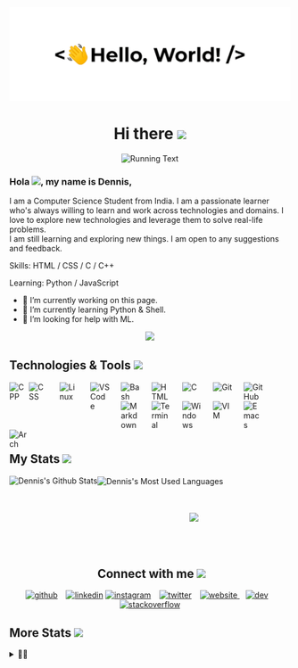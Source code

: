 [![MasterHead](assets/greetings.gif)][git]

<h1 align="center">Hi there </a><img src="https://media.giphy.com/media/KzJkzjggfGN5Py6nkT/giphy.gif" height="45" /></h1>

<p align="center">
  <img src="https://readme-typing-svg.herokuapp.com?font=Roboto&size=30&duration=3000&pause=1000&color=000000&center=true&vCenter=true&width=500&height=100&lines=Welcome+to+My+Github+Page+%F0%9F%A7%91%E2%80%8D%F0%9F%92%BB" alt='Running Text'/>
</p>

### Hola <img src='https://c.tenor.com/SNL9_xhZl9oAAAAj/waving-hand-joypixels.gif' height='20'>, my name is Dennis,

I am a Computer Science Student from India. I am a passionate learner who's always willing to learn and work across technologies and domains. I love to explore new technologies and leverage them to solve real-life problems.<br>
I am still learning and exploring new things. I am open to any suggestions and feedback.

Skills: HTML / CSS / C / C++

Learning: Python / JavaScript

- 🔭 I’m currently working on this page.
- 🌱 I’m currently learning Python & Shell.
- 🤔 I’m looking for help with ML.

<p align="center">
  <img alig src="https://profile-counter.glitch.me/atmozki/count.svg" />
</p>

## Technologies & Tools <img src='https://c.tenor.com/P5DB2iGAecsAAAAj/peach-cat.gif' height='30'>

<p>

<a><img align="left" alt="CPP" width="35px" src="https://cdn.jsdelivr.net/gh/devicons/devicon/icons/cplusplus/cplusplus-original.svg" style="padding-right:10px:" /></a>
<a><img align="left" alt="CSS" width="35px" src="https://cdn.jsdelivr.net/gh/devicons/devicon/icons/css3/css3-original.svg" style="padding-right:20px;" /></a>
<a><img align="left" alt="Linux" width="35px" src="https://cdn.jsdelivr.net/gh/devicons/devicon/icons/linux/linux-original.svg" style="padding-right:20px;" /></a>
<a><img align="left" alt="VS Code" width="35px" src="https://cdn.jsdelivr.net/gh/devicons/devicon/icons/vscode/vscode-original.svg" style="padding-right:20px;" /></a>
<a><img align="left" alt="Bash" width="35px" src="https://cdn.jsdelivr.net/gh/devicons/devicon/icons/bash/bash-plain.svg" style="padding-right:20px;" /></a>
<a><img align="left" alt="HTML" width="35px" src="https://cdn.jsdelivr.net/gh/devicons/devicon/icons/html5/html5-original.svg" style="padding-right:20px;" /></a>
<a><img align="left" alt="C" width="35px" src="https://cdn.jsdelivr.net/gh/devicons/devicon/icons/c/c-original.svg" style="padding-right:20px;" /></a>
<a><img align="left" alt="Git" width="35px" src="https://cdn.jsdelivr.net/gh/devicons/devicon/icons/git/git-original.svg" style="padding-right:20px;" /></a>
<a><img align="left" alt="GitHub" width="35px" src="https://cdn.jsdelivr.net/gh/devicons/devicon/icons/github/github-original-wordmark.svg" style="padding-right:20px;" /></a>
<a><img align="left" alt="Markdown" width="35px" src="https://cdn.jsdelivr.net/gh/devicons/devicon/icons/markdown/markdown-original.svg" style="padding-right:20px;" /></a>
<a><img align="left" alt="Terminal" width="35px" src="https://cdn-icons-png.flaticon.com/512/534/534621.png" style="padding-right:20px;" /></a>
<a><img align="left" alt="Windows" width="35px" src="https://cdn.jsdelivr.net/gh/devicons/devicon/icons/windows8/windows8-original.svg" style="padding-right:20px;" /></a>
<a><img align="left" alt="VIM" width="35px" src="https://cdn.jsdelivr.net/gh/devicons/devicon/icons/vim/vim-original.svg" style="padding-right:20px;" /></a>
<a><img align="left" alt="Emacs" width="35px" src="https://cdn.icon-icons.com/icons2/2107/PNG/512/file_type_emacs_icon_130620.png" style="padding-right:20px;" /></a>
<a><img align="left" alt="Arch" width="35px" src="https://cdn0.iconfinder.com/data/icons/flat-round-system/512/archlinux-512.png" style="padding-right:20px;" /></a>

<br/>
</p>

<br />
<br />

<p>&nbsp; </p>

## My Stats <img src='https://media.giphy.com/media/DDGQgJLkOlSKe08e74/giphy.gif' height='25'>

<div>
  <img height="170" align="left" href="https://github.com/atmozki" src="https://github-readme-stats-omega-lake.vercel.app/api?username=atmozki&show_icons=true&include_all_commits=true&theme=vue&hide_border=true" alt="Dennis's Github Stats" />
  <img align="center" href="https://github.com/atmozki" src="https://github-readme-stats-omega-lake.vercel.app/api/top-langs/?username=atmozki&layout=compact&theme=vue&hide_border=true" alt="Dennis's Most Used Languages" />
</div>

<br>
<br>
<p align='center'>
<a href="https://github.com/ryo-ma/github-profile-trophy">
  <img width=800 src="https://github-profile-trophy.vercel.app/?username=atmozki&column=8&theme=gruvbox&no-frame=true&margin-w=5"/>
</a>
</p>
<br>
<br>

## Connect with me <img src='https://c.tenor.com/GCbRbnL1MYwAAAAj/contact-phone-number.gif' height='30'>

<p align='center'>
<a href="https://github.com/atmozki"><img src="https://img.icons8.com/color-glass/72/github--v2.gif" height="50" width="50" alt="github" /></a>
&ensp; <!-- Tab Space -->
<a href="https://www.linkedin.com/in/dennisjk/"><img src="https://img.icons8.com/color/72/linkedin-2--v2.gif" height="50" width="50" alt="linkedin" /></a>
<a href="https://www.instagram.com/____iamdj____/"><img src="https://c.tenor.com/aZ3B0RkVwdsAAAAj/anashe.gif" height="70" width="70" alt="instagram" /></a>
&ensp; <!-- Tab Space -->
<a href="https://twitter.com/dennisjojok/"><img src="https://img.icons8.com/color/72/twitter--v2.gif" height="50" width="50" alt="twitter" /></a>
&ensp; <!-- Tab Space -->
<a href='https://atmozki.github.io/portfolio/' ><img src='https://img.icons8.com/dusk/72/internet--v2.gif' height='50' wudth='50' alt='website' /> </a>
&ensp; <!-- Tab Space -->
<a href='https://dev.to/atmozki'><img src='https://img.icons8.com/windows/344/dev.png' height='50' width='50' alt='dev' /></a>
&ensp; <!-- Tab Space -->
<a href='https://stackoverflow.com/users/15904849'><img src='https://cdn-icons-png.flaticon.com/512/2111/2111628.png' height='50' width='50' alt='stackoverflow' /></a>
</p>

## More Stats <img src='https://media.giphy.com/media/DDGQgJLkOlSKe08e74/giphy.gif' height='15'>

<details>
  <summary>😶‍🌫️</summary>

  <br>
  <p align='center'>
    <img href="https://github.com/atmozki" src="https://activity-graph.herokuapp.com/graph?username=atmozki" alt="GitHub Activity Graph" />
    <br>
    <br>
    <img href="https://github.com/atmozki" src="https://github-readme-streak-stats.herokuapp.com/?user=atmozki" alt="GitHub streak stats" />
    <br>
    <br>
    <img href="https://github.com/atmozki" src="https://metrics.lecoq.io/atmozki" alt="GitHub metrics" />
    <br>
    <br>
    <img href="https://github.com/atmozki" src="https://gpvc.arturio.dev/atmozki" alt="Gihub Profile View's" />
</p>

</details>

[git]: https://www.github.com/atmozki
